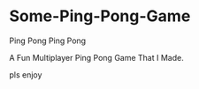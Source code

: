 # Some-Ping-Pong-Game
Ping Pong
Ping Pong 

 A Fun Multiplayer Ping Pong Game That I Made.

 pls enjoy
